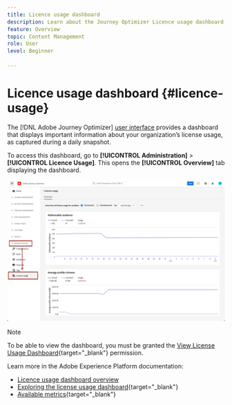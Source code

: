 ```yaml
---
title: Licence usage dashboard
description: Learn about the Journey Optimizer Licence usage dashboard
feature: Overview
topic: Content Management
role: User
level: Beginner

---
```

# Licence usage dashboard {#licence-usage}

The [!DNL Adobe Journey Optimizer] [user interface](../start/user-interface.md) provides a dashboard that displays important information about your organization’s license usage, as captured during a daily snapshot.

To access this dashboard, go to **[!UICONTROL Administration]** > **[!UICONTROL Licence Usage]**. This opens the **[!UICONTROL Overview]** tab displaying the dashboard.

![](assets/licence-usage-dashboard.png)

>[!NOTE]
>
>To be able to view the dashboard, you must be granted the [View License Usage Dashboard](https://experienceleague.adobe.com/docs/experience-platform/dashboards/permissions.html?lang=en#available-permissions){target="_blank"} permission.

Learn more in the Adobe Experience Platform documentation:

* [Licence usage dashboard overview](https://experienceleague.adobe.com/docs/experience-platform/dashboards/guides/license-usage.html)
* [Exploring the license usage dashboard](https://experienceleague.adobe.com/docs/experience-platform/dashboards/guides/license-usage.html#exploring-the-license-usage-dashboard){target="_blank"}
* [Available metrics](https://experienceleague.adobe.com/docs/experience-platform/dashboards/guides/license-usage.html#available-metrics){target="_blank"}
